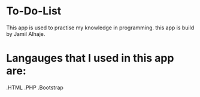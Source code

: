 # To-Do-List
This app is used to practise my knowledge in programming. this app is build by Jamil Alhaje.
# Langauges that I used in this app are:
.HTML
.PHP
.Bootstrap
